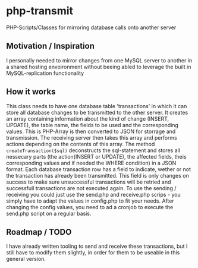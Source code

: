 
# php-transmit
PHP-Scripts/Classes for mirroring database calls onto another server

## Motivation / Inspiration
I personally needed to mirror changes from one MySQL server to another in a shared hosting envoironment without beeing abled to leverage the built in MySQL-replication functionality

## How it works
This class needs to have one database table 'transactions' in which it can store all database changes to be transmitted to the other server. It creates an array containing information about the kind of change (INSERT, UPDATE), the table name, the fields to be used and the corresponding values. This is PHP-Array is then converted to JSON for storrage and transmission. The receiving server then takes this array and performs actions depending on the contents of this array. The method ```createTransaction($sql)``` deconstructs the sql-statement and stores all nessecary parts (the action(INSERT or UPDATE), the affected fields, theis corresponding values and if needed the WHERE condition) in a JSON format. Each database transaction row has a field to indicate, wether or not the transaction has already been transmitted. This field is only changes on success to make sure unsuccessful transactions will be retried and successfull transactions are not executed again. To use the sending / receiving you could just use the send.php and receive.php scrips - you simply have to adapt the values in config.php to fit your needs. After changing the config values, you need to ad a cronjob to execute the send.php script on a regular basis.

## Roadmap / TODO
I have already written tooling to send and receive these transactions, but I still have to modify them slightly, in order for them to be useable in this general version.
